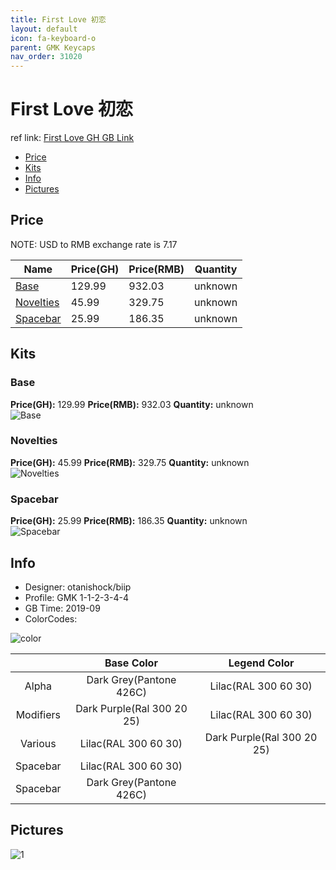 ```yaml
---
title: First Love 初恋
layout: default
icon: fa-keyboard-o
parent: GMK Keycaps
nav_order: 31020
---
```


# First Love 初恋

ref link: [First Love GH GB Link]()

* [Price](#price)
* [Kits](#kits)
* [Info](#info)
* [Pictures](#pictures)


## Price  
NOTE: USD to RMB exchange rate is 7.17

| Name          | Price(GH)    |  Price(RMB) | Quantity |
| ------------- | ------------ |  ---------- | -------- |
|[Base](#base)|129.99|932.03|unknown|
|[Novelties](#novelties)|45.99|329.75|unknown|
|[Spacebar](#spacebar)|25.99|186.35|unknown|


## Kits
### Base
**Price(GH):** 129.99    **Price(RMB):** 932.03    **Quantity:** unknown  
<img src="{{ 'assets/images/gmk-keycaps/firstlove/kits_pics/base.png' | relative_url }}" alt="Base" class="image featured">

### Novelties
**Price(GH):** 45.99    **Price(RMB):** 329.75    **Quantity:** unknown  
<img src="{{ 'assets/images/gmk-keycaps/firstlove/kits_pics/novelties.png' | relative_url }}" alt="Novelties" class="image featured">

### Spacebar
**Price(GH):** 25.99    **Price(RMB):** 186.35    **Quantity:** unknown  
<img src="{{ 'assets/images/gmk-keycaps/firstlove/kits_pics/spacebars.png' | relative_url }}" alt="Spacebar" class="image featured">


## Info
* Designer: otanishock/biip
* Profile: GMK 1-1-2-3-4-4
* GB Time: 2019-09
* ColorCodes:  

<img src="{{ 'assets/images/gmk-keycaps/firstlove/color.png' | relative_url }}" alt="color" class="image featured">

| |Base Color     | Legend Color
| :-------------: | :-------------: | :------------:
|Alpha|Dark Grey(Pantone 426C)|Lilac(RAL 300 60 30)
|Modifiers|Dark Purple(Ral 300 20 25)|Lilac(RAL 300 60 30)
|Various|Lilac(RAL 300 60 30)|Dark Purple(Ral 300 20 25)
|Spacebar|Lilac(RAL 300 60 30)|
|Spacebar|Dark Grey(Pantone 426C)|


## Pictures
<img src="{{ 'assets/images/gmk-keycaps/firstlove/rendering_pics/1.jpg' | relative_url }}" alt="1" class="image featured">
